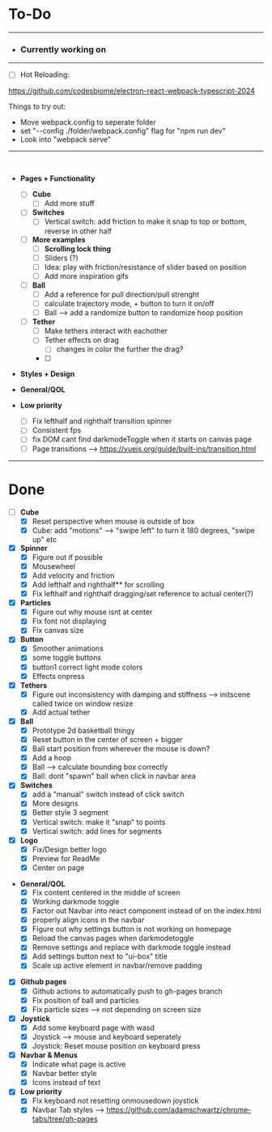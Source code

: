 # To-Do 
___

- ### Currently working on

___

- [ ] Hot Reloading:

https://github.com/codesbiome/electron-react-webpack-typescript-2024

  Things to try out:
  - Move webpack.config to seperate folder
  - set "--config ./folder/webpack.config" flag for "npm run dev"
  - Look into "webpack serve"
___

<br>


- **Pages + Functionality**

  - [ ] **Cube**
    - [ ] Add more stuff

  - [ ] **Switches**
    - [ ] Vertical switch: add friction to make it snap to top or bottom, reverse in other half

  - [ ] **More examples**
    - [ ] **Scrolling lock thing**
    - [ ] Sliders (?)
    - [ ] Idea: play with friction/resistance of slider based on position 
    - [ ] Add more inspiration gifs

  - [ ] **Ball**
    - [ ] Add a reference for pull direction/pull strenght
    - [ ] calculate trajectory mode, + button to turn it on/off
    - [ ] Ball --> add a randomize button to randomize hoop position

  - [ ] **Tether**
    - [ ] Make tethers interact with eachother
    - [ ] Tether effects on drag
      - [ ] changes in color the further the drag?
    - [ ] 

- **Styles + Design** 

- **General/QOL**

- **Low priority**
  - [ ] Fix lefthalf and righthalf transition spinner
  - [ ] Consistent fps 
  - [ ] fix DOM cant find darkmodeToggle when it starts on canvas page
  - [ ] Page transitions --> https://vuejs.org/guide/built-ins/transition.html

___

# Done

  - [ ] **Cube**
    - [x] Reset perspective when mouse is outside of box
    - [x] Cube: add "motions" --> "swipe left" to turn it 180 degrees, "swipe up" etc

  - [x] **Spinner**
    - [x] Figure out if possible
    - [x] Mousewheel
    - [x] Add velocity and friction
    - [x] Add lefthalf and righthalf** for scrolling
    - [x] Fix lefthalf and righthalf dragging/set reference to actual center(?)

  - [x] **Particles**
    - [x] Figure out why mouse isnt at center 
    - [x] Fix font not displaying
    - [x] Fix canvas size

  - [x] **Button**
    - [x] Smoother animations
    - [x] some toggle buttons
    - [x] button1 correct light mode colors
    - [x] Effects onpress

  - [x] **Tethers**
    - [x] Figure out inconsistency with damping and stiffness --> initscene called twice on window resize
    - [x] Add actual tether

  - [x] **Ball**
    - [x] Prototype 2d basketball thingy
    - [x] Reset button in the center of screen + bigger
    - [x] Ball start position from wherever the mouse is down?
    - [x] Add a hoop
    - [x] Ball --> calculate bounding box correctly
    - [x] Ball: dont "spawn" ball when click in navbar area

  - [x] **Switches**
    - [x] add a "manual" switch instead of click switch
    - [x] More designs
    - [x] Better style 3 segment
    - [x] Vertical switch: make it "snap" to points
    - [x] Vertical switch: add lines for segments

  - [x] **Logo**
    - [x] Fix/Design better logo
    - [x] Preview for ReadMe
    - [x] Center on page

  - **General/QOL**
    - [x] Fix content centered in the middle of screen
    - [x] Working darkmode toggle
    - [x] Factor out Navbar into react component instead of on the index.html
    - [x] properly align icons in the navbar
    - [x] Figure out why settings button is not working on homepage
    - [x] Reload the canvas pages when darkmodetoggle
    - [x] Remove settings and replace with darkmode toggle instead
    - [x] Add settings button next to "ui-box" title
    - [x] Scale up active element in navbar/remove padding

  - [x] **Github pages**
    - [x] Github actions to automatically push to gh-pages branch
    - [x] Fix position of ball and particles
    - [x] Fix particle sizes --> not depending on screen size

  - [x] **Joystick**
    - [x] Add some keyboard page with wasd 
    - [x] Joystick --> mouse and keyboard seperately
    - [x] Joystick: Reset mouse position on keyboard press

  - [x] **Navbar & Menus**
    - [x] Indicate what page is active
    - [x] Navbar better style
    - [x] Icons instead of text

  - [x] **Low priority**
    - [x] Fix keyboard not resetting onmousedown joystick
    - [x] Navbar Tab styles --> https://github.com/adamschwartz/chrome-tabs/tree/gh-pages